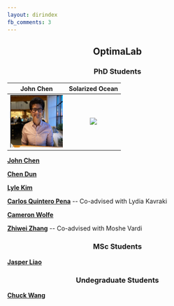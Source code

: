 ```yaml
---
layout: dirindex
fb_comments: 3
---
```


<center> <h2>OptimaLab</h2> </center>

<center> <h3>PhD Students</h3> </center>

John Chen             |  Solarized Ocean
:-------------------------:|:-------------------------:
![John Chen](/group/john_chen.png)  |  ![](https://...Ocean.png)

[**John Chen**](https://johnchenresearch.github.io/)

[**Chen Dun**]()

[**Lyle Kim**](https://jlylekim.github.io/)

[**Carlos Quintero Pena**](https://carlosquinterop.github.io/) -- Co-advised with Lydia Kavraki

[**Cameron Wolfe**](https://wolfecameron.github.io/)

[**Zhiwei Zhang**](https://www.cs.rice.edu/~zz59/) -- Co-advised with Moshe Vardi

<center> <h3>MSc Students</h3> </center>

[**Jasper Liao**]()

<center> <h3>Undegraduate Students</h3> </center>

[**Chuck Wang**](http://wangqihan.com/)
